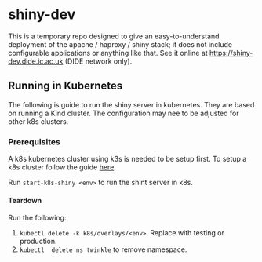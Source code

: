 # shiny-dev

This is a temporary repo designed to give an easy-to-understand deployment of the apache / haproxy / shiny stack; it does not include configurable applications or anything like that. See it online at https://shiny-dev.dide.ic.ac.uk (DIDE network only).


## Running in Kubernetes

The following is guide to run the shiny server in kubernetes. They are based on running a Kind cluster. The configuration may
nee to be adjusted for other k8s clusters.

### Prerequisites

A k8s kubernetes cluster using k3s is needed to be setup first. To setup a k8s cluster follow the guide [here](https://mrc-ide.myjetbrains.com/youtrack/articles/RESIDE-A-31/Setting-up-Kubernetes-k8s-Cluster).

Run `start-k8s-shiny <env>` to run the shint server in k8s.

#### Teardown

Run the following: 

1. `kubectl delete -k k8s/overlays/<env>`. Replace <env> with testing or production. 
2. `kubectl  delete ns twinkle` to remove namespace. 
